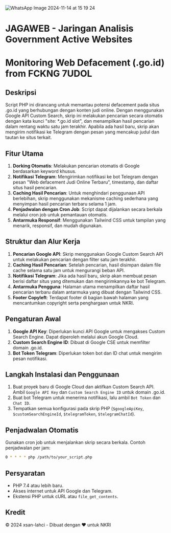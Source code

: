 ![WhatsApp Image 2024-11-14 at 15 19 24](https://github.com/user-attachments/assets/0b70768c-0046-48f4-a42f-810b8146f125)

# JAGAWEB - Jaringan Analisis Government Active Websites 
# Monitoring Web Defacement (.go.id) from FCKNG 7UDOL

## Deskripsi
Script PHP ini dirancang untuk memantau potensi defacement pada situs .go.id yang berhubungan dengan konten judi online. Dengan menggunakan Google API Custom Search, skrip ini melakukan pencarian secara otomatis dengan kata kunci "site: *.go.id slot", dan menampilkan hasil pencarian dalam rentang waktu satu jam terakhir. Apabila ada hasil baru, skrip akan mengirim notifikasi ke Telegram dengan pesan yang mencakup judul dan tautan ke situs terkait.

## Fitur Utama
1. **Dorking Otomatis**: Melakukan pencarian otomatis di Google berdasarkan keyword khusus.
2. **Notifikasi Telegram**: Mengirimkan notifikasi ke bot Telegram dengan pesan "Web defacement Judi Online Terbaru", timestamp, dan daftar situs hasil pencarian.
3. **Caching Hasil Pencarian**: Untuk menghindari penggunaan API berlebihan, skrip menggunakan mekanisme caching sederhana yang menyimpan hasil pencarian terbaru selama 1 jam.
4. **Penjadwalan dengan Cron Job**: Script dapat dijalankan secara berkala melalui cron job untuk pemantauan otomatis.
5. **Antarmuka Responsif**: Menggunakan Tailwind CSS untuk tampilan yang menarik, responsif, dan mudah digunakan.

## Struktur dan Alur Kerja
1. **Pencarian Google API**: Skrip menggunakan Google Custom Search API untuk melakukan pencarian dengan filter satu jam terakhir.
2. **Caching Hasil Pencarian**: Setelah pencarian, hasil disimpan dalam file cache selama satu jam untuk mengurangi beban API.
3. **Notifikasi Telegram**: Jika ada hasil baru, skrip akan membuat pesan berisi daftar situs yang ditemukan dan mengirimkannya ke bot Telegram.
4. **Antarmuka Pengguna**: Halaman utama menampilkan daftar hasil pencarian terbaru dalam antarmuka yang dibuat dengan Tailwind CSS.
5. **Footer Copyleft**: Terdapat footer di bagian bawah halaman yang mencantumkan copyright serta penghargaan untuk NKRI.

## Pengaturan Awal
1. **Google API Key**: Diperlukan kunci API Google untuk mengakses Custom Search Engine. Dapat diperoleh melalui akun Google Cloud.
2. **Custom Search Engine ID**: Dibuat di Google CSE untuk memfilter domain .go.id.
3. **Bot Token Telegram**: Diperlukan token bot dan ID chat untuk mengirim pesan notifikasi.

## Langkah Instalasi dan Penggunaan
1. Buat proyek baru di Google Cloud dan aktifkan Custom Search API. Ambil `Google API Key` dan `Custom Search Engine ID` untuk domain .go.id.
2. Buat bot Telegram untuk menerima notifikasi, lalu ambil `Bot Token` dan `Chat ID`.
3. Tempatkan semua konfigurasi pada skrip PHP (`$googleApiKey`, `$customSearchEngineId`, `$telegramToken`, `$telegramChatId`).

## Penjadwalan Otomatis
Gunakan cron job untuk menjalankan skrip secara berkala. Contoh penjadwalan per jam:
```bash
0 * * * * php /path/to/your_script.php
```

## Persyaratan
- PHP 7.4 atau lebih baru.
- Akses internet untuk API Google dan Telegram.
- Ekstensi PHP untuk cURL atau `file_get_contents`.

## Kredit
&copy; 2024 xsan-lahci - Dibuat dengan ❤️ untuk NKRI
